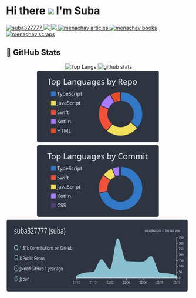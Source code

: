 # Hi there <img width="35" src="https://user-images.githubusercontent.com/50891407/148686885-0fefeb76-4cf6-473a-9e3e-889ce5513450.gif" /> I'm Suba
<p align="left">
  <a href="https://github.com/suba327777/suba327777/">
    <img src="https://komarev.com/ghpvc/?username=suba327777" alt="suba327777" />
  </a>
<!--   <a href="http://twitter.com/menadesuyo">
    <img height="20" src="https://img.shields.io/twitter/follow/menadesuyo?label=Twitter&logo=twitter&style=flat" />
  </a> -->
  <a href="https://github.com/suba327777">
    <img height="20" src="https://img.shields.io/github/followers/suba327777?label=follow&logo=github&style=flat" />
  </a>
  <a href="http://qiita.com/menasuba">
    <img height="20" src="https://qiita-badge.apiapi.app/s/menasuba/posts.svg" />
  </a>

  <!-- Articles のバッジ -->
  <a href="https://zenn.dev/menachav/articles">
    <img src="https://zenn.badge.nikaera.com/s/menachav/articles?style=plastic" alt="menachav articles" />
  </a>
  <!-- Books のバッジ -->
  <a href="https://zenn.dev/menachav/books">
    <img src="https://zenn.badge.nikaera.com/s/menachav/books?style=plastic" alt="menachav books" />
  </a>
  <!-- Scraps のバッジ -->
  <a href="https://zenn.dev/menachav/scraps">
    <img src="https://zenn.badge.nikaera.com/s/menachav/scraps?style=plastic" alt="menachav scraps" />
  </a>
</p>
  
## 💎 GitHub Stats
  
<p align="center"> 
  <img alt="Top Langs" height="145px" src="https://github-readme-stats.vercel.app/api/top-langs/?username=suba327777&layout=compact&show_icons=true&theme=onedark&count_private=true" />
  <img alt="github stats" height="145px" src="https://github-readme-stats.vercel.app/api?username=suba327777&theme=onedark&show_icons=true&count_private=true" />
  </br>
  <img alt="github contribution" height="200px" src="https://raw.githubusercontent.com/suba327777/suba327777/main/profile-summary-card-output/nord_dark/1-repos-per-language.svg" />
  <img alt="github contribution" height="200px" src="https://raw.githubusercontent.com/suba327777/suba327777/main/profile-summary-card-output/nord_dark/2-most-commit-language.svg" />
  </br>
  <img alt="github contribution" height="200px" src="https://raw.githubusercontent.com/suba327777/suba327777/main/profile-summary-card-output/nord_dark/0-profile-details.svg" />
<!--   <img alt="github contribution" height="200px" src="https://raw.githubusercontent.com/suba327777/suba327777/main/profile-summary-card-output/nord_dark/3-stats.svg" />
  <img alt="github contribution" height="200px" src="https://raw.githubusercontent.com/suba327777/suba327777/main/profile-summary-card-output/nord_dark/4-productive-time.svg" />
   -->

<!--      ![github contribution grid snake animation](https://raw.githubusercontent.com/suba327777/suba327777/output/github-contribution-grid-snake-dark.svg#gh-dark-mode-only) -->

</p>
